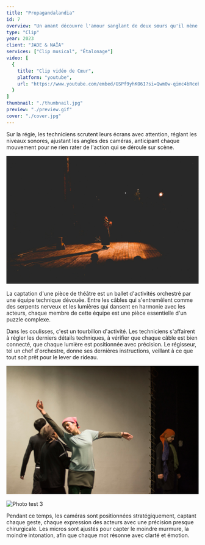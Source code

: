 ```yaml
---
title: "Propagandalandia"
id: 7
overview: "Un amant découvre l'amour sanglant de deux sœurs qu'il mène en bateau."
type: "Clip"
year: 2023
client: "JADE & NAÏA"
services: ["Clip musical", "Étalonage"]
video: [
  {
    title: "Clip vidéo de Cœur",
    platform: "youtube",
    url: "https://www.youtube.com/embed/GSPf9yhKO6I?si=Qwm0w-qimc4bRceb"
  }
]
thumbnail: "./thumbnail.jpg"
preview: "./preview.gif"
cover: "./cover.jpg"
---
```


Sur la régie, les techniciens scrutent leurs écrans avec attention, réglant les niveaux sonores, ajustant les angles des caméras, anticipant chaque mouvement pour ne rien rater de l'action qui se déroule sur scène.

![Photo test 1](test_1.jpg)

La captation d'une pièce de théâtre est un ballet d'activités orchestré par une équipe technique dévouée. Entre les câbles qui s'entremêlent comme des serpents nerveux et les lumières qui dansent en harmonie avec les acteurs, chaque membre de cette équipe est une pièce essentielle d'un puzzle complexe.

Dans les coulisses, c'est un tourbillon d'activité. Les techniciens s'affairent à régler les derniers détails techniques, à vérifier que chaque câble est bien connecté, que chaque lumière est positionnée avec précision. Le régisseur, tel un chef d'orchestre, donne ses dernières instructions, veillant à ce que tout soit prêt pour le lever de rideau.

![Photo test 2](test_2.jpg)

![Photo test 3](test_3.jpg)

Pendant ce temps, les caméras sont positionnées stratégiquement, captant chaque geste, chaque expression des acteurs avec une précision presque chirurgicale. Les micros sont ajustés pour capter le moindre murmure, la moindre intonation, afin que chaque mot résonne avec clarté et émotion.